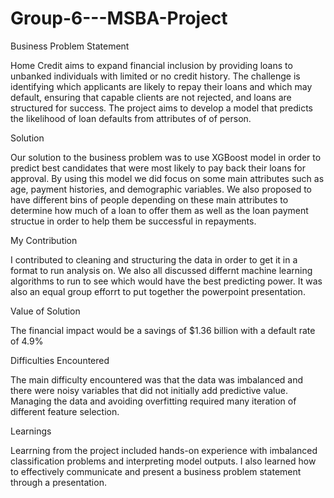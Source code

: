 # Group-6---MSBA-Project

Business Problem Statement

Home Credit aims to expand financial inclusion by providing loans to unbanked individuals with limited or no credit history. The challenge is identifying which applicants are likely to repay their loans and which may default, ensuring that capable clients are not rejected, and loans are structured for success.
The project aims to develop a model that predicts the likelihood of loan defaults from attributes of of person.

Solution

Our solution to the business problem was to use XGBoost model in order to predict best candidates that were most likely to pay back their loans for approval. By using this model we did focus on some main attributes such as age, payment histories, and demographic variables. We also proposed to have different bins of people depending on these main attributes to determine how much of a loan to offer them as well as the loan payment structue in order to help them be successful in repayments.

My Contribution

I contributed to cleaning and structuring the data in order to get it in a format to run analysis on. We also all discussed differnt machine learning algorithms to run to see which would have the best predicting power. It was also an equal group efforrt to put together the powerpoint presentation.

Value of Solution

The financial impact would be a savings of $1.36 billion with a default rate of 4.9%

Difficulties Encountered

The main difficulty encountered was that the data was imbalanced and there were noisy variables that did not initially add predictive value. Managing the data and avoiding overfitting required many iteration of different feature selection.

Learnings

Learrning from the project included hands-on experience with imbalanced classification problems and interpreting model outputs. I also learned how to effectively communicate and present a business problem statement through a presentation.

